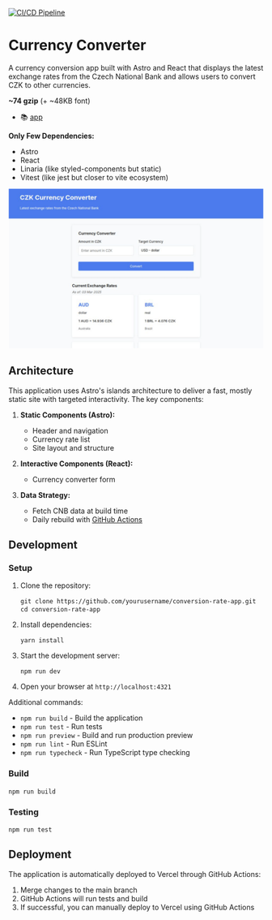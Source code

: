 [![CI/CD Pipeline](https://github.com/developer239/conversion-rate-app/actions/workflows/ci-cd.yml/badge.svg)](https://github.com/developer239/conversion-rate-app/actions/workflows/ci-cd.yml)

# Currency Converter

A currency conversion app built with Astro and React that displays the latest exchange rates from the Czech National Bank and allows users to convert CZK to other currencies.

**~74 gzip** (+ ~48KB font)

- 📚 [app](https://conversion-rate-app.vercel.app/)

**Only Few Dependencies:**
- Astro
- React
- Linaria (like styled-components but static)
- Vitest (like jest but closer to vite ecosystem)

![preview.png](preview.png)

## Architecture

This application uses Astro's islands architecture to deliver a fast, mostly static site with targeted interactivity. The key components:

1. **Static Components (Astro):**
    - Header and navigation
    - Currency rate list
    - Site layout and structure

2. **Interactive Components (React):**
    - Currency converter form

3. **Data Strategy:**
    - Fetch CNB data at build time
    - Daily rebuild with [GitHub Actions](.github/workflows/ci-cd.yml)

## Development

### Setup

1. Clone the repository:
   ```
   git clone https://github.com/yourusername/conversion-rate-app.git
   cd conversion-rate-app
   ```

2. Install dependencies:
   ```
   yarn install
   ```

3. Start the development server:
   ```
   npm run dev
   ```

4. Open your browser at `http://localhost:4321`

Additional commands:

- `npm run build` - Build the application
- `npm run test` - Run tests
- `npm run preview` - Build and run production preview
- `npm run lint` - Run ESLint
- `npm run typecheck` - Run TypeScript type checking

### Build

```
npm run build
```

### Testing

```
npm run test
```

## Deployment

The application is automatically deployed to Vercel through GitHub Actions:

1. Merge changes to the main branch
2. GitHub Actions will run tests and build
3. If successful, you can manually deploy to Vercel using GitHub Actions
